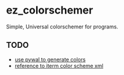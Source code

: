 # ez_colorschemer

Simple, Universal colorschemer for programs.

## TODO

- [use pywal to generate colors](https://github.com/dylanaraps/pywal)
- [reference to iterm color scheme xml](https://github.com/ChrisKempson/Tomorrow-Theme)
